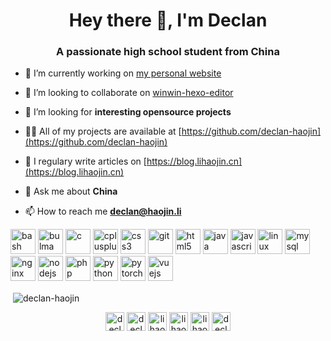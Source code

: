 <h1 align="center">Hey there 👋, I'm Declan</h1>
<h3 align="center">A passionate high school student from China</h3>

- 🔭 I’m currently working on [my personal website](https://lihaojin.cn)

- 👯 I’m looking to collaborate on [winwin-hexo-editor](https://github.com/YuJianghao/winwin-hexo-editor)

- 🤝 I’m looking for **interesting opensource projects**

- 👨‍💻 All of my projects are available at [https://github.com/declan-haojin](https://github.com/declan-haojin)

- 📝 I regulary write articles on [https://blog.lihaojin.cn](https://blog.lihaojin.cn)

- 💬 Ask me about **China**

- 📫 How to reach me **declan@haojin.li**

<p align="left"><img src="https://www.vectorlogo.zone/logos/gnu_bash/gnu_bash-icon.svg" alt="bash" width="40" height="40"/> <img src="https://raw.githubusercontent.com/gilbarbara/logos/804dc257b59e144eaca5bc6ffd16949752c6f789/logos/bulma.svg" alt="bulma" width="40" height="40"/> <img src="https://devicons.github.io/devicon/devicon.git/icons/c/c-original.svg" alt="c" width="40" height="40"/> <img src="https://devicons.github.io/devicon/devicon.git/icons/cplusplus/cplusplus-original.svg" alt="cplusplus" width="40" height="40"/> <img src="https://devicons.github.io/devicon/devicon.git/icons/css3/css3-original-wordmark.svg" alt="css3" width="40" height="40"/> <img src="https://www.vectorlogo.zone/logos/git-scm/git-scm-icon.svg" alt="git" width="40" height="40"/> <img src="https://devicons.github.io/devicon/devicon.git/icons/html5/html5-original-wordmark.svg" alt="html5" width="40" height="40"/> <img src="https://devicons.github.io/devicon/devicon.git/icons/java/java-original-wordmark.svg" alt="java" width="40" height="40"/> <img src="https://devicons.github.io/devicon/devicon.git/icons/javascript/javascript-original.svg" alt="javascript" width="40" height="40"/> <img src="https://devicons.github.io/devicon/devicon.git/icons/linux/linux-original.svg" alt="linux" width="40" height="40"/> <img src="https://devicons.github.io/devicon/devicon.git/icons/mysql/mysql-original-wordmark.svg" alt="mysql" width="40" height="40"/> <img src="https://devicons.github.io/devicon/devicon.git/icons/nginx/nginx-original.svg" alt="nginx" width="40" height="40"/> <img src="https://devicons.github.io/devicon/devicon.git/icons/nodejs/nodejs-original-wordmark.svg" alt="nodejs" width="40" height="40"/> <img src="https://devicons.github.io/devicon/devicon.git/icons/php/php-original.svg" alt="php" width="40" height="40"/> <img src="https://devicons.github.io/devicon/devicon.git/icons/python/python-original.svg" alt="python" width="40" height="40"/> <img src="https://www.vectorlogo.zone/logos/pytorch/pytorch-icon.svg" alt="pytorch" width="40" height="40"/> <img src="https://devicons.github.io/devicon/devicon.git/icons/vuejs/vuejs-original-wordmark.svg" alt="vuejs" width="40" height="40"/></p><p>&nbsp;<img align="center" src="https://github-readme-stats.vercel.app/api?username=declan-haojin&show_icons=true" alt="declan-haojin" /></p>

<p align="center">
<a href="https://codepen.io/declan-haojin" target="blank"><img align="center" src="https://cdn.jsdelivr.net/npm/simple-icons@3.0.1/icons/codepen.svg" alt="declan-haojin" height="30" width="30" /></a>
<a href="https://twitter.com/declan_haojin" target="blank"><img align="center" src="https://cdn.jsdelivr.net/npm/simple-icons@3.0.1/icons/twitter.svg" alt="declan_haojin" height="30" width="30" /></a>
<a href="https://linkedin.com/in/lihaojin" target="blank"><img align="center" src="https://cdn.jsdelivr.net/npm/simple-icons@3.0.1/icons/linkedin.svg" alt="lihaojin" height="30" width="30" /></a>
<a href="https://kaggle.com/lihaojin" target="blank"><img align="center" src="https://cdn.jsdelivr.net/npm/simple-icons@3.0.1/icons/kaggle.svg" alt="lihaojin" height="30" width="30" /></a>
<a href="https://fb.com/lihaojincn" target="blank"><img align="center" src="https://cdn.jsdelivr.net/npm/simple-icons@3.0.1/icons/facebook.svg" alt="lihaojincn" height="30" width="30" /></a>
<a href="https://instagram.com/declan-haojin" target="blank"><img align="center" src="https://cdn.jsdelivr.net/npm/simple-icons@3.0.1/icons/instagram.svg" alt="declan-haojin" height="30" width="30" /></a>
</p>
